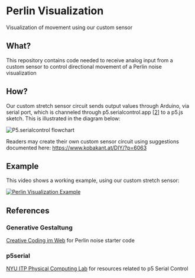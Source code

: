 # Perlin Visualization
Visualization of movement using our custom sensor

## What?
This repository contains code needed to receive analog input from a custom sensor to control directional movement of a Perlin noise visualization

## How?
Our custom stretch sensor circuit sends output values through Arduino, via serial port, which is channeled through p5.serialcontrol.app [[2](#p5serial)] to a p5.js sketch. This is illustrated in the diagram below:

![P5.serialcontrol flowchart](https://itp.nyu.edu/physcomp/wp-content/uploads/socket-serial-connection-1.png)

Readers may create their own custom sensor circuit using suggestions documented here:
https://www.kobakant.at/DIY/?p=6063

## Example
This video shows a working example, using our custom stretch sensor:

[![Perlin Visualization Example](https://counterchemists.github.io/files/perlin.gif)](https://www.youtube.com/watch?v=CJfnQpjb2bo)

## References
### Generative Gestaltung
[Creative Coding im Web](http://www.generative-gestaltung.de/) for Perlin noise starter code
### p5serial
 [NYU ITP Physical Computing Lab](https://itp.nyu.edu/physcomp/labs/labs-serial-communication/lab-serial-input-to-the-p5-js-ide/) for resources related to p5 Serial Control
